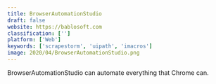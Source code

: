 ```yaml
---
title: BrowserAutomationStudio
draft: false 
website: https://bablosoft.com
classification: ['']
platform: ['Web']
keywords: ['scrapestorm', 'uipath', 'imacros']
image: 2020/04/BrowserAutomationStudio.png
---
```

BrowserAutomationStudio can automate everything that Chrome can.